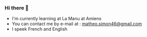 ### Hi there 👋

- I'm currently learning at La Manu at Amiens
- You can contact me by e-mail at : matheo.simon46@gmail.com
- I speek French and English

<!--
**DeraiZ/DeraiZ** is a ✨ _special_ ✨ repository because its `README.md` (this file) appears on your GitHub profile.

Here are some ideas to get you started:

- 🔭 I’m currently working on ...
- 🌱 I’m currently learning ...
- 👯 I’m looking to collaborate on ...
- 🤔 I’m looking for help with ...
- 💬 Ask me about ...
- 📫 How to reach me: ...
- 😄 Pronouns: ...
- ⚡ Fun fact: ...
-->
